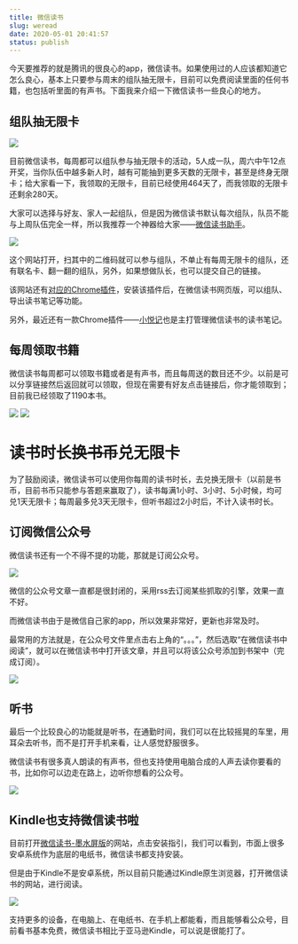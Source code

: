 ```yaml
---
title: 微信读书
slug: weread
date: 2020-05-01 20:41:57
status: publish
---
```


今天要推荐的就是腾讯的很良心的app，微信读书。如果使用过的人应该都知道它怎么良心，基本上只要参与周末的组队抽无限卡，目前可以免费阅读里面的任何书籍，也包括听里面的有声书。下面我来介绍一下微信读书一些良心的地方。

## 组队抽无限卡

![](./assets/weread_01.png)

目前微信读书，每周都可以组队参与抽无限卡的活动，5人成一队，周六中午12点开奖，当你队伍中越多新人时，越有可能抽到更多天数的无限卡，甚至是终身无限卡；给大家看一下，我领取的无限卡，目前已经使用464天了，而我领取的无限卡还剩余280天。

大家可以选择与好友、家人一起组队，但是因为微信读书默认每次组队，队员不能与上周队伍完全一样，所以我推荐一个神器给大家——[微信读书助手](https://weread.qnmlgb.tech/)。

![](./assets/weread_02.png)

这个网站打开，扫其中的二维码就可以参与组队，不单止有每周无限卡的组队，还有联名卡、翻一翻的组队，另外，如果想做队长，也可以提交自己的链接。

该网站还有[对应的Chrome插件](https://chrome.google.com/webstore/detail/%E8%AF%BB%E4%B9%A6%E5%8A%A9%E6%89%8B/ibdcjnicihdkclgpgepkfcenbjekgmia)，安装该插件后，在微信读书网页版，可以组队、导出读书笔记等功能。

另外，最近还有一款Chrome插件——[小悦记](https://mp.weixin.qq.com/s/hCZWQEfHrCAxTiO0h8ukJw)也是主打管理微信读书的读书笔记。

## 每周领取书籍

微信读书每周都可以领取书籍或者是有声书，而且每周送的数目还不少。以前是可以分享链接然后返回就可以领取，但现在需要有好友点击链接后，你才能领取到；目前我已经领取了1190本书。

![](./assets/weread_03.png)
![](./assets/weread_04.png)

# 读书时长~~换书币~~兑无限卡

为了鼓励阅读，微信读书可以使用你每周的读书时长，去兑换无限卡（以前是书币，目前书币只能参与答题来赢取了），读书每满1小时、3小时、5小时候，均可兑1天无限卡；每周最多兑3天无限卡，但听书超过2小时后，不计入读书时长。

## 订阅微信公众号

微信读书还有一个不得不提的功能，那就是订阅公众号。

![](./assets/weread_05.png)

微信的公众号文章一直都是很封闭的，采用rss去订阅某些抓取的引擎，效果一直不好。

而微信读书由于是微信自己家的app，所以效果非常好，更新也非常及时。

最常用的方法就是，在公众号文件里点击右上角的“。。。”，然后选取“在微信读书中阅读”，就可以在微信读书中打开该文章，并且可以将该公众号添加到书架中（完成订阅）。

![](./assets/weread_06.png)

## 听书

最后一个比较良心的功能就是听书，在通勤时间，我们可以在比较摇晃的车里，用耳朵去听书，而不是打开手机来看，让人感觉舒服很多。

微信读书有很多真人朗读的有声书，但也支持使用电脑合成的人声去读你要看的书，比如你可以边走在路上，边听你想看的公众号。

![](./assets/weread_07.png)

## Kindle也支持微信读书啦

目前打开[微信读书-墨水屏版](https://ink.qq.com/)的网站，点击安装指引，我们可以看到，市面上很多安卓系统作为底层的电纸书，微信读书都支持安装。

但是由于Kindle不是安卓系统，所以目前只能通过Kindle原生浏览器，打开微信读书的网站，进行阅读。

![](./assets/weread_08.png)

支持更多的设备，在电脑上、在电纸书、在手机上都能看，而且能够看公众号，目前看书基本免费，微信读书相比于亚马逊Kindle，可以说是很能打了。